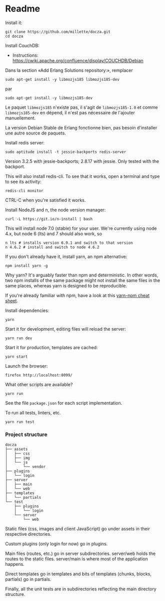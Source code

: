 # Readme

Install it:
```
git clone https://github.com/millette/docza.git
cd docza
```

Install CouchDB:

* Instructions: https://cwiki.apache.org/confluence/display/COUCHDB/Debian

Dans la section «Add Erlang Solutions repository:», remplacer
```
sudo apt-get install -y libmozjs185 libmozjs185-dev
```

par
```
sudo apt-get install -y libmozjs185-dev
```

Le paquet ```libmozjs185``` n'existe pas, il s'agit de ```libmozjs185-1.0```
et comme ```libmozjs185-dev``` en dépend, il n'est pas nécessaire de
l'ajouter manuellement.

La version Debian Stable de Erlang fonctionne bien, pas besoin d'installer une
autre source de paquets.

Install redis server:
```
sudo aptitude install -t jessie-backports redis-server
```

Version 3.2.5 with jessie-backports; 2.8.17 with jessie.
Only tested with the backport.

This will also install redis-cli. To see that it works,
open a terminal and type to see its activity:
```
redis-cli monitor
```

CTRL-C when you're satisfied it works.

Install NodeJS and n, the node version manager:
```
curl -L https://git.io/n-install | bash
```

This will install node 7.0 (stable) for your user. We're currently
using node 4.x, but node 6 (lts) and 7 should also work, so

```
n lts # installs version 6.9.1 and switch to that version
n 4.6.2 # install and switch to node 4.6.2
```

If you don't already have it, install yarn, an npm alternative:
```
npm install yarn -g
```

Why yarn? It's arguably faster than npm and deterministic. In other words,
two npm installs of the same package might not install the same files in
the same places, whereas yarn is designed to be reproducible.

If you're already familiar with npm, have a look at this
[yarn-npm cheat sheet](https://github.com/areai51/yarn-cheatsheet).

Install dependencies:
```
yarn
```

Start it for development, editing files will reload the server:
```
yarn run dev
```

Start it for production, templates are cached:
```
yarn start
```

Launch the browser:
```
firefox http://localhost:8099/
```

What other scripts are available?
```
yarn run
```

See the file ```package.json``` for each script implementation.

To run all tests, linters, etc.
```
yarn run test
```

### Project structure
```
docza
├── assets
│   ├── css
│   ├── img
│   └── js
│       └── vendor
├── plugins
│   └── login
├── server
│   ├── main
│   └── web
├── templates
│   └── partials
└── test
    ├── plugins
    │   └── login
    └── server
        └── web
```

Static files (css, images and client JavaScript) go under assets in
their respective directories.

Custom plugins (only login for now) go in plugins.

Main files (routes, etc.) go in server subdirectories. server/web holds
the routes to the static files. server/main is where most of the application happens.

Direct templates go in templates and bits of templates (chunks, blocks, partials)
go in partials.

Finally, all the unit tests are in subdirectories reflecting the main directory structure.
